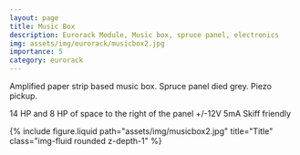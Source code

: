 ```yaml
---
layout: page
title: Music Box
description: Eurorack Module, Music box, spruce panel, electronics
img: assets/img/eurorack/musicbox2.jpg
importance: 5
category: eurorack
---
```


Amplified paper strip based music box. Spruce panel died grey. Piezo pickup.

14 HP and 8 HP of space to the right of the panel
+/-12V 5mA
Skiff friendly



<div class="row">
    <div class="col-sm mt-3 mt-md-0">
        {% include figure.liquid path="assets/img/musicbox2.jpg" title="Title" class="img-fluid rounded z-depth-1" %}
    </div>
</div>
<div class="caption">

</div>



